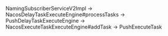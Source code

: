 NamingSubscriberServiceV2Impl -> NacosDelayTaskExecuteEngine#processTasks
-> PushDelayTaskExecuteEngine -> NacosExecuteTaskExecuteEngine#addTask -> PushExecuteTask